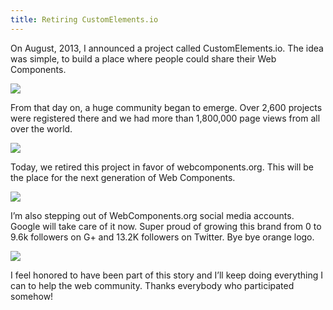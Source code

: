 ```yaml
---
title: Retiring CustomElements.io
---
```


On August, 2013, I announced a project called CustomElements.io. The idea was simple, to build a place where people could share their Web Components.

![](/img/posts/retiring-ce-1.png)

From that day on, a huge community began to emerge. Over 2,600 projects were registered there and we had more than 1,800,000 page views from all over the world.

![](/img/posts/retiring-ce-2.png)

Today, we retired this project in favor of webcomponents.org. This will be the place for the next generation of Web Components.

![](/img/posts/retiring-ce-3.png)

I’m also stepping out of WebComponents.org social media accounts. Google will take care of it now. Super proud of growing this brand from 0 to 9.6k followers on G+ and 13.2K followers on Twitter. Bye bye orange logo.

![](/img/posts/retiring-ce-4.png)

I feel honored to have been part of this story and I’ll keep doing everything I can to help the web community. Thanks everybody who participated somehow!